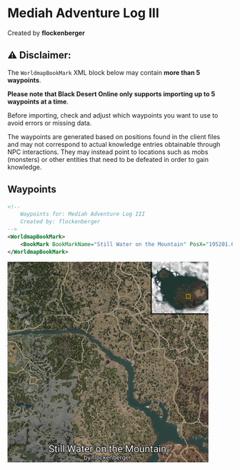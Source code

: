 # Mediah Adventure Log III
Created by **flockenberger**

## ⚠️ Disclaimer:
The `WorldmapBookMark` XML block below may contain **more than 5 waypoints**.

**Please note that Black Desert Online only supports importing up to 5 waypoints at a time**.

Before importing, check and adjust which waypoints you want to use to avoid errors or missing data.

The waypoints are generated based on positions found in the client files and may not correspond to actual knowledge entries obtainable through NPC interactions.
They may instead point to locations such as mobs (monsters) or other entities that need to be defeated in order to gain knowledge.

## Waypoints
```xml
<!--
    Waypoints for: Mediah Adventure Log III
    Created by: flockenberger
-->
<WorldmapBookMark>
    <BookMark BookMarkName="Still Water on the Mountain" PosX="195201.0" PosY="4924.47021484375" PosZ="-81803.0" />
</WorldmapBookMark>
```

<img src="./Mediah Adventure Log III_Still Water on the Mountain_Preview.webp" width="450"/> 